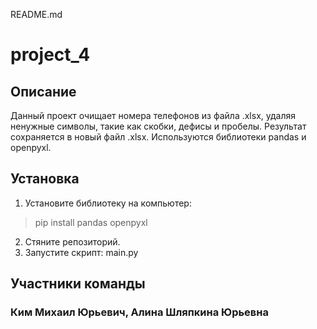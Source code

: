 ﻿README.md

# project_4

## Описание

Данный проект очищает номера телефонов из файла .xlsx, удаляя ненужные символы, такие как скобки, дефисы и пробелы. Результат сохраняется в новый файл .xlsx.  Используются библиотеки pandas и openpyxl.

## Установка

1. Установите библиотеку на компьютер:
  >pip install pandas openpyxl
2. Стяните репозиторий.
3. Запустите скрипт: main.py


## Участники команды

### Ким Михаил Юрьевич, Алина Шляпкина Юрьевна
